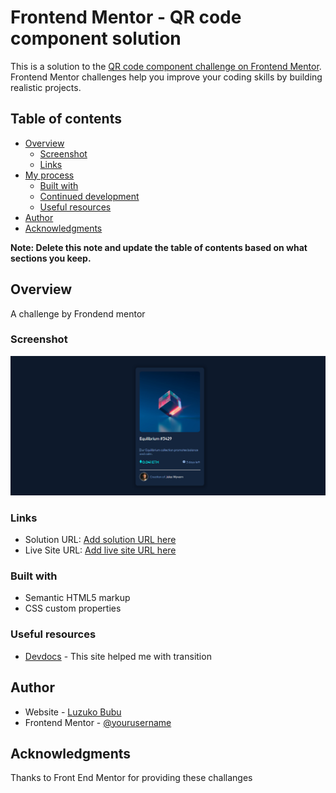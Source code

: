 # Frontend Mentor - QR code component solution

This is a solution to the [QR code component challenge on Frontend Mentor](https://www.frontendmentor.io/challenges/qr-code-component-iux_sIO_H). Frontend Mentor challenges help you improve your coding skills by building realistic projects. 

## Table of contents

- [Overview](#overview)
  - [Screenshot](#screenshot)
  - [Links](#links)
- [My process](#my-process)
  - [Built with](#built-with)
  - [Continued development](#continued-development)
  - [Useful resources](#useful-resources)
- [Author](#author)
- [Acknowledgments](#acknowledgments)

**Note: Delete this note and update the table of contents based on what sections you keep.**

## Overview

A challenge by Frondend mentor

### Screenshot

![](./nft-preview-card-screenshot.png)


### Links

- Solution URL: [Add solution URL here](https://your-solution-url.com)
- Live Site URL: [Add live site URL here](https://github.com/lzeek/ntf-preview-card-component)

### Built with

- Semantic HTML5 markup
- CSS custom properties

### Useful resources

- [Devdocs](https://w3schools.com/) - This site helped me with transition 

## Author

- Website - [Luzuko Bubu](https://www.your-site.com)
- Frontend Mentor - [@yourusername](https://www.frontendmentor.io/profile/lzeek)


## Acknowledgments

Thanks to Front End Mentor for providing these challanges
